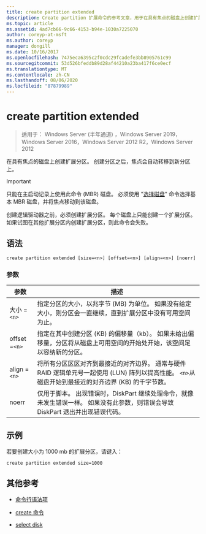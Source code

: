 ```yaml
---
title: create partition extended
description: Create partition 扩展命令的参考文章，用于在具有焦点的磁盘上创建扩展分区。
ms.topic: article
ms.assetid: 4ad7cb66-9c66-4153-b94e-1030a7225070
author: coreyp-at-msft
ms.author: coreyp
manager: dongill
ms.date: 10/16/2017
ms.openlocfilehash: 7475eca6395c2f0cdc29fcadefe3bb8905761c99
ms.sourcegitcommit: 53d526bfeddb89d28af44210a23ba417f6ce0ecf
ms.translationtype: MT
ms.contentlocale: zh-CN
ms.lasthandoff: 08/06/2020
ms.locfileid: "87879989"
---
```

# <a name="create-partition-extended"></a>create partition extended

> 适用于： Windows Server (半年通道) ，Windows Server 2019，Windows Server 2016，Windows Server 2012 R2，Windows Server 2012

在具有焦点的磁盘上创建扩展分区。 创建分区之后，焦点会自动转移到新分区上。

>[!IMPORTANT]
> 只能在主启动记录上使用此命令 (MBR) 磁盘。 必须使用 "[选择磁盘](select-disk.md)" 命令选择基本 MBR 磁盘，并将焦点移动到该磁盘。
>
> 创建逻辑驱动器之前，必须创建扩展分区。 每个磁盘上只能创建一个扩展分区。 如果试图在其他扩展分区内创建扩展分区，则此命令会失败。

## <a name="syntax"></a>语法

```
create partition extended [size=<n>] [offset=<n>] [align=<n>] [noerr]
```

### <a name="parameters"></a>参数

| 参数 | 描述 |
| --------- | ----------- |
| 大小 =`<n>` | 指定分区的大小，以兆字节 (MB) 为单位。 如果没有给定大小，则分区会一直继续，直到扩展分区中没有可用空间为止。 |
| offset =`<n>` | 指定在其中创建分区 (KB) 的偏移量（kb）。 如果未给出偏移量，分区将从磁盘上可用空间的开始处开始，该空间足以容纳新的分区。 |
| align =`<n>` | 将所有分区区区对齐到最接近的对齐边界。 通常与硬件 RAID 逻辑单元号一起使用 (LUN) 阵列以提高性能。 `<n>`从磁盘开始到最接近的对齐边界 (KB) 的千字节数。 |
| noerr | 仅用于脚本。 出现错误时，DiskPart 继续处理命令，就像未发生错误一样。 如果没有此参数，则错误会导致 DiskPart 退出并出现错误代码。 |

## <a name="examples"></a>示例

若要创建大小为 1000 mb 的扩展分区，请键入：

```
create partition extended size=1000
```

## <a name="additional-references"></a>其他参考

- [命令行语法项](command-line-syntax-key.md)

- [create 命令](create.md)

- [select disk](select-disk.md)
